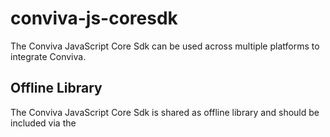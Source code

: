 # conviva-js-coresdk
The Conviva JavaScript Core Sdk can be used across multiple platforms to integrate Conviva.

## Offline Library
The Conviva JavaScript Core Sdk is shared as offline library and should be included via the <script> tag in the application.

```
<script type="text/javascript" src="<PATH>/conviva-core-sdk.js"></script>
```
## Install via npm

```
npm install @convivainc/conviva-js-coresdk --save
```
## Usage

```
import Conviva from '@convivainc/conviva-js-coresdk';
or
const Conviva = require('@convivainc/conviva-js-coresdk');
```
## Note:
* Refer https://community.conviva.com/ for integration guidelines.
